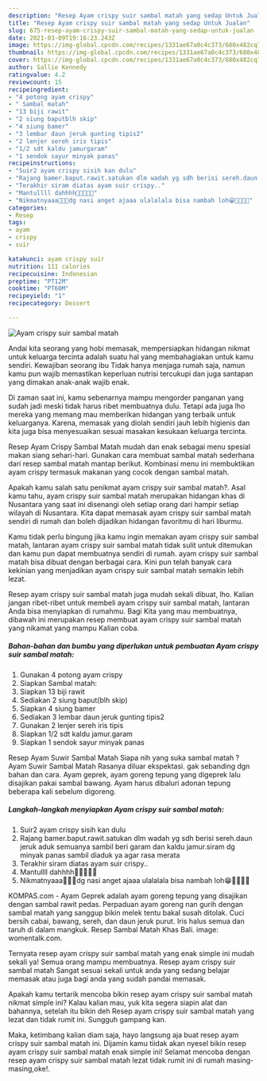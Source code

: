 ```yaml
---
description: "Resep Ayam crispy suir sambal matah yang sedap Untuk Jualan"
title: "Resep Ayam crispy suir sambal matah yang sedap Untuk Jualan"
slug: 675-resep-ayam-crispy-suir-sambal-matah-yang-sedap-untuk-jualan
date: 2021-03-09T19:16:23.243Z
image: https://img-global.cpcdn.com/recipes/1331ae67a0c4c373/680x482cq70/ayam-crispy-suir-sambal-matah-foto-resep-utama.jpg
thumbnail: https://img-global.cpcdn.com/recipes/1331ae67a0c4c373/680x482cq70/ayam-crispy-suir-sambal-matah-foto-resep-utama.jpg
cover: https://img-global.cpcdn.com/recipes/1331ae67a0c4c373/680x482cq70/ayam-crispy-suir-sambal-matah-foto-resep-utama.jpg
author: Sallie Kennedy
ratingvalue: 4.2
reviewcount: 15
recipeingredient:
- "4 potong ayam crispy"
- " Sambal matah"
- "13 biji rawit"
- "2 siung baputblh skip"
- "4 siung bamer"
- "3 lembar daun jeruk gunting tipis2"
- "2 lenjer sereh iris tipis"
- "1/2 sdt kaldu jamurgaram"
- "1 sendok sayur minyak panas"
recipeinstructions:
- "Suir2 ayam crispy sisih kan dulu"
- "Rajang bamer.baput.rawit.satukan dlm wadah yg sdh berisi sereh.daun jeruk aduk semuanya sambil beri garam dan kaldu jamur.siram dg minyak panas sambil diaduk ya agar rasa merata"
- "Terakhir siram diatas ayam suir crispy.."
- "Mantullll dahhhh🤤🤤🤤🤤🤤"
- "Nikmatnyaaa🤤🤤🤤dg nasi anget ajaaa ulalalala bisa nambah loh😁🤤🤤🤤🤤"
categories:
- Resep
tags:
- ayam
- crispy
- suir

katakunci: ayam crispy suir 
nutrition: 111 calories
recipecuisine: Indonesian
preptime: "PT12M"
cooktime: "PT60M"
recipeyield: "1"
recipecategory: Dessert

---
```



![Ayam crispy suir sambal matah](https://img-global.cpcdn.com/recipes/1331ae67a0c4c373/680x482cq70/ayam-crispy-suir-sambal-matah-foto-resep-utama.jpg)

Andai kita seorang yang hobi memasak, mempersiapkan hidangan nikmat untuk keluarga tercinta adalah suatu hal yang membahagiakan untuk kamu sendiri. Kewajiban seorang ibu Tidak hanya menjaga rumah saja, namun kamu pun wajib memastikan keperluan nutrisi tercukupi dan juga santapan yang dimakan anak-anak wajib enak.

Di zaman  saat ini, kamu sebenarnya mampu mengorder panganan yang sudah jadi meski tidak harus ribet membuatnya dulu. Tetapi ada juga lho mereka yang memang mau memberikan hidangan yang terbaik untuk keluarganya. Karena, memasak yang diolah sendiri jauh lebih higienis dan kita juga bisa menyesuaikan sesuai masakan kesukaan keluarga tercinta. 

Resep Ayam Crispy Sambal Matah mudah dan enak sebagai menu spesial makan siang sehari-hari. Gunakan cara membuat sambal matah sederhana dari resep sambal matah mantap berikut. Kombinasi menu ini membuktikan ayam crispy termasuk makanan yang cocok dengan sambal matah.

Apakah kamu salah satu penikmat ayam crispy suir sambal matah?. Asal kamu tahu, ayam crispy suir sambal matah merupakan hidangan khas di Nusantara yang saat ini disenangi oleh setiap orang dari hampir setiap wilayah di Nusantara. Kita dapat memasak ayam crispy suir sambal matah sendiri di rumah dan boleh dijadikan hidangan favoritmu di hari liburmu.

Kamu tidak perlu bingung jika kamu ingin memakan ayam crispy suir sambal matah, lantaran ayam crispy suir sambal matah tidak sulit untuk ditemukan dan kamu pun dapat membuatnya sendiri di rumah. ayam crispy suir sambal matah bisa dibuat dengan berbagai cara. Kini pun telah banyak cara kekinian yang menjadikan ayam crispy suir sambal matah semakin lebih lezat.

Resep ayam crispy suir sambal matah juga mudah sekali dibuat, lho. Kalian jangan ribet-ribet untuk membeli ayam crispy suir sambal matah, lantaran Anda bisa menyiapkan di rumahmu. Bagi Kita yang mau membuatnya, dibawah ini merupakan resep membuat ayam crispy suir sambal matah yang nikamat yang mampu Kalian coba.

<!--inarticleads1-->

##### Bahan-bahan dan bumbu yang diperlukan untuk pembuatan Ayam crispy suir sambal matah:

1. Gunakan 4 potong ayam crispy
1. Siapkan  Sambal matah:
1. Siapkan 13 biji rawit
1. Sediakan 2 siung baput(blh skip)
1. Siapkan 4 siung bamer
1. Sediakan 3 lembar daun jeruk gunting tipis2
1. Gunakan 2 lenjer sereh iris tipis
1. Siapkan 1/2 sdt kaldu jamur.garam
1. Siapkan 1 sendok sayur minyak panas


Resep Ayam Suwir Sambal Matah Siapa nih yang suka sambal matah ? Ayam Suwir Sambal Matah Rasanya diluar ekspektasi. gak sebanding dgn bahan dan cara. Ayam geprek, ayam goreng tepung yang digeprek lalu disajikan pakai sambal bawang. Ayam harus dibaluri adonan tepung beberapa kali sebelum digoreng. 

<!--inarticleads2-->

##### Langkah-langkah menyiapkan Ayam crispy suir sambal matah:

1. Suir2 ayam crispy sisih kan dulu
1. Rajang bamer.baput.rawit.satukan dlm wadah yg sdh berisi sereh.daun jeruk aduk semuanya sambil beri garam dan kaldu jamur.siram dg minyak panas sambil diaduk ya agar rasa merata
1. Terakhir siram diatas ayam suir crispy..
1. Mantullll dahhhh🤤🤤🤤🤤🤤
1. Nikmatnyaaa🤤🤤🤤dg nasi anget ajaaa ulalalala bisa nambah loh😁🤤🤤🤤🤤


KOMPAS.com - Ayam Geprek adalah ayam goreng tepung yang disajikan dengan sambal rawit pedas. Perpaduan ayam goreng nan gurih dengan sambal matah yang sanggup bikin melek tentu bakal susah ditolak. Cuci bersih cabai, bawang, sereh, dan daun jeruk purut. Iris halus semua dan taruh di dalam mangkuk. Resep Sambal Matah Khas Bali. image: womentalk.com. 

Ternyata resep ayam crispy suir sambal matah yang enak simple ini mudah sekali ya! Semua orang mampu membuatnya. Resep ayam crispy suir sambal matah Sangat sesuai sekali untuk anda yang sedang belajar memasak atau juga bagi anda yang sudah pandai memasak.

Apakah kamu tertarik mencoba bikin resep ayam crispy suir sambal matah nikmat simple ini? Kalau kalian mau, yuk kita segera siapin alat dan bahannya, setelah itu bikin deh Resep ayam crispy suir sambal matah yang lezat dan tidak rumit ini. Sungguh gampang kan. 

Maka, ketimbang kalian diam saja, hayo langsung aja buat resep ayam crispy suir sambal matah ini. Dijamin kamu tiidak akan nyesel bikin resep ayam crispy suir sambal matah enak simple ini! Selamat mencoba dengan resep ayam crispy suir sambal matah lezat tidak rumit ini di rumah masing-masing,oke!.

